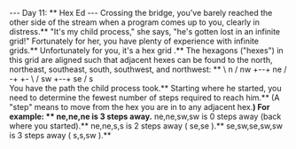 --- Day 11: ** Hex Ed ---
Crossing the bridge, you've barely reached the other side of the stream when a program comes up to you, clearly in distress.**  "It's my child process," she says, "he's gotten lost in an infinite grid!"
Fortunately for her, you have plenty of experience with infinite grids.**
Unfortunately for you, it's a
hex grid
.**
The hexagons ("hexes") in
this grid
are aligned such that adjacent hexes can be found to the north, northeast, southeast, south, southwest, and northwest: **
\ n  /
nw +--+ ne
  /    \
-+      +-
  \    /
sw +--+ se
  / s  \
You have the path the child process took.** Starting where he started, you need to determine the fewest number of steps required to reach him.** (A "step" means to move from the hex you are in to any adjacent hex.**)
For example: **
ne,ne,ne
is
3
steps away.**
ne,ne,sw,sw
is
0
steps away (back where you started).**
ne,ne,s,s
is
2
steps away (
se,se
).**
se,sw,se,sw,sw
is
3
steps away (
s,s,sw
).**

